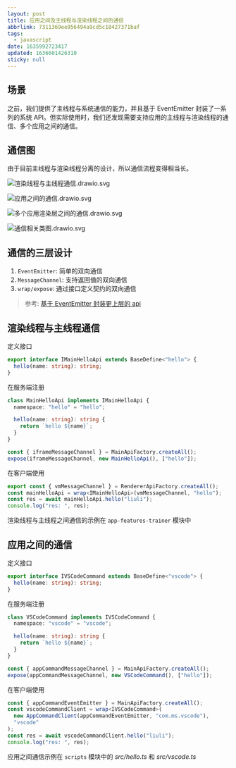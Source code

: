 ```yaml
---
layout: post
title: 应用之间及主线程与渲染线程之间的通信
abbrlink: 7311369ee956494a9cd5c18427371baf
tags:
  - javascript
date: 1635992723417
updated: 1636601426310
sticky: null
---
```


## 场景

之前，我们提供了主线程与系统通信的能力，并且基于 EventEmitter 封装了一系列的系统 API。但实际使用时，我们还发现需要支持应用的主线程与渲染线程的通信、多个应用之间的通信。

## 通信图

由于目前主线程与渲染线程分离的设计，所以通信流程变得相当长。

![渲染线程与主线程通信.drawio.svg](/resource/23afaf3f7f854d948f1d9cbeae77f5ec.svg)

![应用之间的通信.drawio.svg](/resource/fbf92970feee45f9bdd53e6938143ad2.svg)

![多个应用渲染层之间的通信.drawio.svg](/resource/5285823a70de4484ab51c95199f60c9d.svg)

![通信相关类图.drawio.svg](/resource/0b8dacdab1c64ad1afa2b2697dd5b5fe.svg)

## 通信的三层设计

1. `EventEmitter`: 简单的双向通信
2. `MessageChannel`: 支持返回值的双向通信
3. `wrap/expose`: 通过接口定义契约的双向通信

> 参考: [基于 EventEmitter 封装更上层的 api](/p/53784162ade2454498a210a59796fae6)

## 渲染线程与主线程通信

定义接口

```ts
export interface IMainHelloApi extends BaseDefine<"hello"> {
  hello(name: string): string;
}
```

在服务端注册

```ts
class MainHelloApi implements IMainHelloApi {
  namespace: "hello" = "hello";

  hello(name: string): string {
    return `hello ${name}`;
  }
}

const { iframeMessageChannel } = MainApiFactory.createAll();
expose(iframeMessageChannel, new MainHelloApi(), ["hello"]);
```

在客户端使用

```ts
export const { vmMessageChannel } = RendererApiFactory.createAll();
const mainHelloApi = wrap<IMainHelloApi>(vmMessageChannel, "hello");
const res = await mainHelloApi.hello("liuli");
console.log("res: ", res);
```

渲染线程与主线程之间通信的示例在 `app-features-trainer` 模块中

## 应用之间的通信

定义接口

```ts
export interface IVSCodeCommand extends BaseDefine<"vscode"> {
  hello(name: string): string;
}
```

在服务端注册

```ts
class VSCodeCommand implements IVSCodeCommand {
  namespace: "vscode" = "vscode";

  hello(name: string): string {
    return `hello ${name}`;
  }
}

const { appCommandMessageChannel } = MainApiFactory.createAll();
expose(appCommandMessageChannel, new VSCodeCommand(), ["hello"]);
```

在客户端使用

```ts
const { appCommandEventEmitter } = MainApiFactory.createAll();
const vscodeCommandClient = wrap<IVSCodeCommand>(
  new AppCommandClient(appCommandEventEmitter, "com.ms.vscode"),
  "vscode"
);
const res = await vscodeCommandClient.hello("liuli");
console.log("res: ", res);
```

应用之间通信示例在 `scripts` 模块中的 _src/hello.ts_ 和 _src/vscode.ts_
